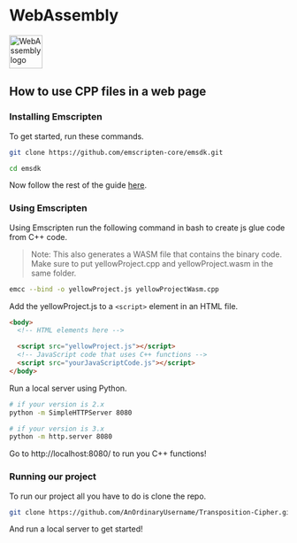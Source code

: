 # WebAssembly

<img alt="WebAssembly logo" src="https://upload.wikimedia.org/wikipedia/commons/1/1f/WebAssembly_Logo.svg" width="60" />

## How to use CPP files in a web page

### Installing Emscripten

To get started, run these commands.

```bash
git clone https://github.com/emscripten-core/emsdk.git

cd emsdk
```

Now follow the rest of the guide [here](https://emscripten.org/docs/getting_started/downloads.html).

### Using Emscripten

Using Emscripten run the following command in bash to create js glue code from C++ code.

> Note: This also generates a WASM file that contains the binary code. Make sure to put yellowProject.cpp and yellowProject.wasm in the same folder.

```bash
emcc --bind -o yellowProject.js yellowProjectWasm.cpp
```

Add the yellowProject.js to a `<script>` element in an HTML file.

```html
<body>
  <!-- HTML elements here -->

  <script src="yellowProject.js"></script>
  <!-- JavaScript code that uses C++ functions -->
  <script src="yourJavaScriptCode.js"></script>
</body>
```

Run a local server using Python.

```bash
# if your version is 2.x
python -m SimpleHTTPServer 8080

# if your version is 3.x
python -m http.server 8080
```

Go to http://localhost:8080/ to run you C++ functions!

### Running our project

To run our project all you have to do is clone the repo.

```bash
git clone https://github.com/AnOrdinaryUsername/Transposition-Cipher.git
```

And run a local server to get started!

